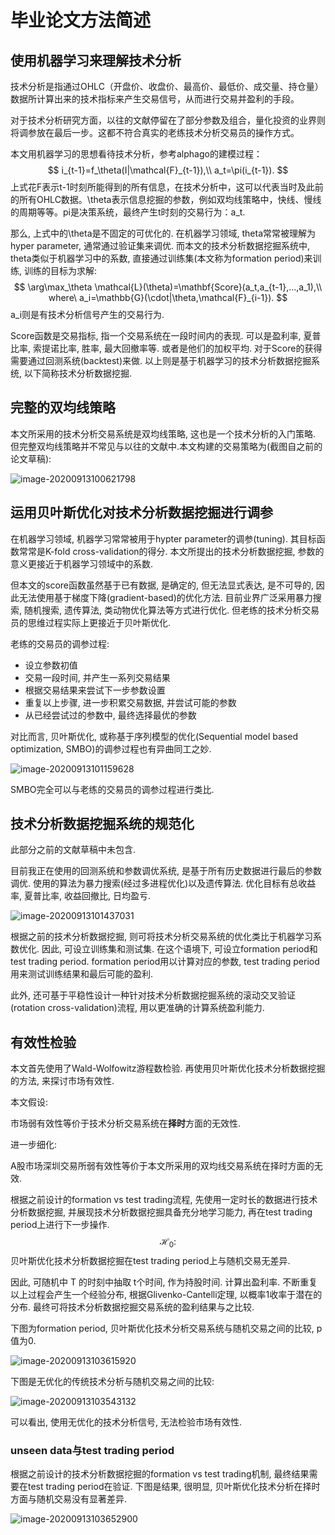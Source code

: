 # 毕业论文方法简述

## 使用机器学习来理解技术分析

技术分析是指通过OHLC（开盘价、收盘价、最高价、最低价、成交量、持仓量）数据所计算出来的技术指标来产生交易信号，从而进行交易并盈利的手段。

对于技术分析研究方面，以往的文献停留在了部分参数及组合，量化投资的业界则将调参放在最后一步。这都不符合真实的老练技术分析交易员的操作方式。

本文用机器学习的思想看待技术分析，参考alphago的建模过程：
$$
i_{t-1}=f_\theta(I|\mathcal{F}_{t-1}),\\
a_t=\pi(i_{t-1}).
$$
上式花F表示t-1时刻所能得到的所有信息，在技术分析中，这可以代表当时及此前的所有OHLC数据。\theta表示信息挖掘的参数，例如双均线策略中，快线、慢线的周期等等。pi是决策系统，最终产生t时刻的交易行为：a_t.

那么, 上式中的\theta是不固定的可优化的. 在机器学习领域, theta常常被理解为hyper parameter, 通常通过验证集来调优. 而本文的技术分析数据挖掘系统中, theta类似于机器学习中的系数, 直接通过训练集(本文称为formation period)来训练, 训练的目标为求解:
$$
\arg\max_\theta \mathcal{L}(\theta)=\mathbf{Score}(a_t,a_{t-1},...,a_1),\\
where\ a_i=\mathbb{G}(\cdot|\theta,\mathcal{F}_{i-1}).
$$
a_i则是有技术分析信号产生的交易行为.

Score函数是交易指标, 指一个交易系统在一段时间内的表现. 可以是盈利率, 夏普比率, 索提诺比率, 胜率, 最大回撤率等. 或者是他们的加权平均. 对于Score的获得需要通过回测系统(backtest)来做. 以上则是基于机器学习的技术分析数据挖掘系统, 以下简称技术分析数据挖掘.



## 完整的双均线策略

本文所采用的技术分析交易系统是双均线策略, 这也是一个技术分析的入门策略. 但完整双均线策略并不常见与以往的文献中.本文构建的交易策略为(截图自之前的论文草稿):

![image-20200913100621798](resource/本文方法简述/image-20200913100621798.png)



## 运用贝叶斯优化对技术分析数据挖掘进行调参

在机器学习领域, 机器学习常常被用于hypter parameter的调参(tuning). 其目标函数常常是K-fold cross-validation的得分. 本文所提出的技术分析数据挖掘, 参数的意义更接近于机器学习领域中的系数.

但本文的score函数虽然基于已有数据, 是确定的, 但无法显式表达, 是不可导的, 因此无法使用基于梯度下降(gradient-based)的优化方法. 目前业界广泛采用暴力搜索, 随机搜索, 遗传算法, 类动物优化算法等方式进行优化. 但老练的技术分析交易员的思维过程实际上更接近于贝叶斯优化.

老练的交易员的调参过程:

- 设立参数初值
- 交易一段时间, 并产生一系列交易结果
- 根据交易结果来尝试下一步参数设置
- 重复以上步骤, 进一步积累交易数据, 并尝试可能的参数
- 从已经尝试过的参数中, 最终选择最优的参数

对比而言, 贝叶斯优化, 或称基于序列模型的优化(Sequential model based optimization, SMBO)的调参过程也有异曲同工之妙.

![image-20200913101159628](resource/本文方法简述/image-20200913101159628.png)

SMBO完全可以与老练的交易员的调参过程进行类比.

## 技术分析数据挖掘系统的规范化

此部分之前的文献草稿中未包含.

目前我正在使用的回测系统和参数调优系统, 是基于所有历史数据进行最后的参数调优. 使用的算法为暴力搜索(经过多进程优化)以及遗传算法. 优化目标有总收益率, 夏普比率, 收益回撤比, 日均盈亏.

![image-20200913101437031](resource/本文方法简述/image-20200913101437031.png)

根据之前的技术分析数据挖掘, 则可将技术分析交易系统的优化类比于机器学习系数优化. 因此, 可设立训练集和测试集. 在这个语境下, 可设立formation period和 test trading period. formation period用以计算对应的参数, test trading period用来测试训练结果和最后可能的盈利.

此外, 还可基于平稳性设计一种针对技术分析数据挖掘系统的滚动交叉验证(rotation cross-validation)流程, 用以更准确的计算系统盈利能力.

## 有效性检验

本文首先使用了Wald-Wolfowitz游程数检验. 再使用贝叶斯优化技术分析数据挖掘的方法, 来探讨市场有效性.

本文假设:

市场弱有效性等价于技术分析交易系统在**择时**方面的无效性.

进一步细化:

A股市场深圳交易所弱有效性等价于本文所采用的双均线交易系统在择时方面的无效.



根据之前设计的formation vs test trading流程, 先使用一定时长的数据进行技术分析数据挖掘, 并展现技术分析数据挖掘具备充分地学习能力, 再在test trading period上进行下一步操作.
$$
\mathcal{H_0}:
$$
贝叶斯优化技术分析数据挖掘在test trading period上与随机交易无差异.

因此, 可随机中 T 的时刻中抽取 t个时间, 作为持股时间. 计算出盈利率. 不断重复以上过程会产生一个经验分布, 根据Glivenko-Cantelli定理, 以概率1收率于潜在的分布.  最终可将技术分析数据挖掘交易系统的盈利结果与之比较.



下图为formation period, 贝叶斯优化技术分析交易系统与随机交易之间的比较, p值为0.

![image-20200913103615920](resource/本文方法简述/image-20200913103615920.png)

下图是无优化的传统技术分析与随机交易之间的比较:

![image-20200913103543132](resource/本文方法简述/image-20200913103543132.png)

可以看出, 使用无优化的技术分析信号, 无法检验市场有效性.

### unseen data与test trading period

根据之前设计的技术分析数据挖掘的formation vs test trading机制, 最终结果需要在test trading period在验证. 下图是结果, 很明显, 贝叶斯优化技术分析在择时方面与随机交易没有显著差异.

![image-20200913103652900](resource/本文方法简述/image-20200913103652900.png)





